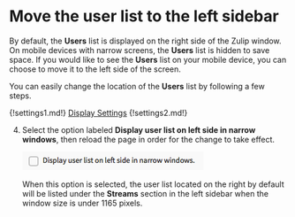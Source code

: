 # Move the user list to the left sidebar

By default, the **Users** list is displayed on the right side of the Zulip window.
On mobile devices with narrow screens, the **Users** list is hidden to save space.
If you would like to see the **Users** list on your mobile device, you can
choose to move it to the left side of the screen.

You can easily change the location of the **Users** list by following a few steps.

{!settings1.md!} [Display Settings](/#settings/display-settings)
{!settings2.md!}

4. Select the option labeled **Display user list on left side in narrow windows**, then reload the page in order for the change to take effect.

    ![Display user list on left side in narrow windows option](/static/images/help/user-list-left.png)

    When this option is selected, the user list located on the right by default will be listed under the **Streams** section in the left sidebar when the window size is under 1165 pixels.
